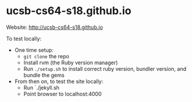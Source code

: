 # ucsb-cs64-s18.github.io

Website: http://ucsb-cs64-s18.github.io

To test locally:
* One time setup:
    * `git clone` the repo
    * Install rvm (the Ruby version manager)
    * Run `./setup.sh` to install correct ruby version, bundler version, and bundle the gems
* From then on, to test the site locally:
    * Run `./jekyll.sh
    * Point browser to localhost:4000
